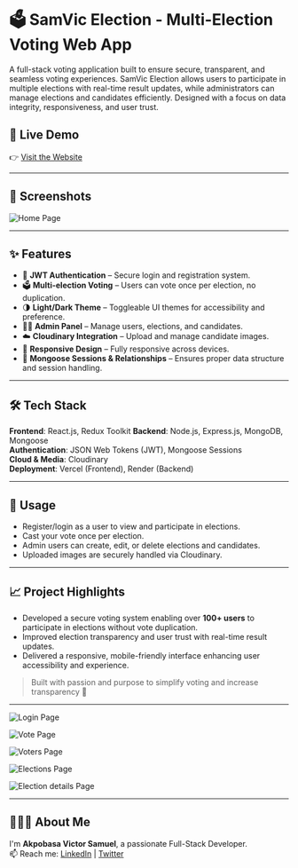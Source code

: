 # 🗳️ SamVic Election - Multi-Election Voting Web App

A full-stack voting application built to ensure secure, transparent, and seamless voting experiences. SamVic Election allows users to participate in multiple elections with real-time result updates, while administrators can manage elections and candidates efficiently. Designed with a focus on data integrity, responsiveness, and user trust.

## 🚀 Live Demo

👉 [Visit the Website](https://samvicelection.vercel.app)

---

## 📸 Screenshots

![Home Page](../Frontend/src/images/img2.png)

---

## ✨ Features

- 🔐 **JWT Authentication** – Secure login and registration system.
- 🗳️ **Multi-election Voting** – Users can vote once per election, no duplication.
- 🌗 **Light/Dark Theme** – Toggleable UI themes for accessibility and preference.
- 🧑‍💼 **Admin Panel** – Manage users, elections, and candidates.
- ☁️ **Cloudinary Integration** – Upload and manage candidate images.
- 📱 **Responsive Design** – Fully responsive across devices.
- 🧠 **Mongoose Sessions & Relationships** – Ensures proper data structure and session handling.

---

## 🛠️ Tech Stack

**Frontend**: React.js, Redux Toolkit
**Backend**: Node.js, Express.js, MongoDB, Mongoose  
**Authentication**: JSON Web Tokens (JWT), Mongoose Sessions  
**Cloud & Media**: Cloudinary  
**Deployment**: Vercel (Frontend), Render (Backend)

---

## 🧪 Usage

- Register/login as a user to view and participate in elections.
- Cast your vote once per election.
- Admin users can create, edit, or delete elections and candidates.
- Uploaded images are securely handled via Cloudinary.

---

## 📈 Project Highlights

- Developed a secure voting system enabling over **100+ users** to participate in elections without vote duplication.
- Improved election transparency and user trust with real-time result updates.
- Delivered a responsive, mobile-friendly interface enhancing user accessibility and experience.

> Built with passion and purpose to simplify voting and increase transparency 🚀

---


![Login Page](../Frontend/src/images/img.png)

![Vote Page](../Frontend/src/images/img3.png)

![Voters Page](../Frontend/src/images/img4.png)

![Elections Page](../Frontend/src/images/img5.png)

![Election details Page](../Frontend/src/images/img6.png)

---

## 👨🏽‍💻 About Me

I'm **Akpobasa Victor Samuel**, a passionate Full-Stack Developer.  
📫 Reach me: [LinkedIn](https://www.linkedin.com/in/samviccodes) | [Twitter](https://x.com/SamVicCodes)
